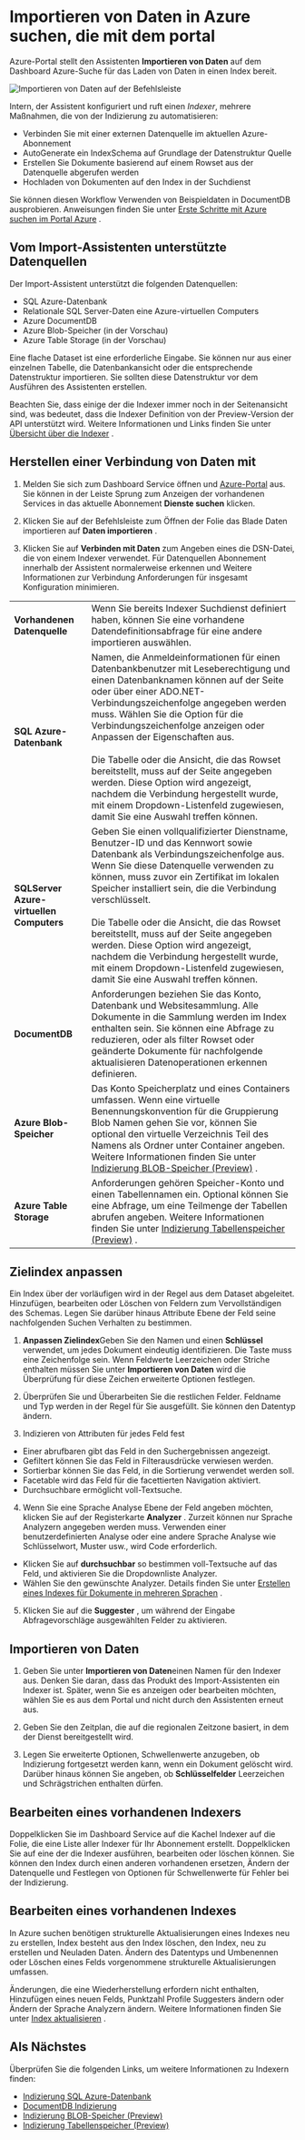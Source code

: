 <properties
    pageTitle="Importieren von Daten in Azure-Suche verwenden von Indexern im Portal Azure | Microsoft Azure | Cloud gehosteten Suchdienst"
    description="Verwenden Sie die Azure suchen Datenimport-Assistenten im Portal Azure Durchforstung Daten aus Azure BLOB-Speicher, weiteres Tabelle, SQL-Datenbank und SQL Server auf Azure-virtuellen Computern."
    services="search"
    documentationCenter=""
    authors="HeidiSteen"
    manager="jhubbard"
    editor=""
    tags="Azure Portal"/>

<tags
    ms.service="search"
    ms.devlang="na"
    ms.workload="search"
    ms.topic="get-started-article"
    ms.tgt_pltfrm="na"
    ms.date="08/29/2016"
    ms.author="heidist"/>

# <a name="import-data-to-azure-search-using-the-portal"></a>Importieren von Daten in Azure suchen, die mit dem portal

Azure-Portal stellt den Assistenten **Importieren von Daten** auf dem Dashboard Azure-Suche für das Laden von Daten in einen Index bereit. 

  ![Importieren von Daten auf der Befehlsleiste][1]

Intern, der Assistent konfiguriert und ruft einen *Indexer*, mehrere Maßnahmen, die von der Indizierung zu automatisieren: 

- Verbinden Sie mit einer externen Datenquelle im aktuellen Azure-Abonnement
- AutoGenerate ein IndexSchema auf Grundlage der Datenstruktur Quelle
- Erstellen Sie Dokumente basierend auf einem Rowset aus der Datenquelle abgerufen werden
- Hochladen von Dokumenten auf den Index in der Suchdienst

Sie können diesen Workflow Verwenden von Beispieldaten in DocumentDB ausprobieren. Anweisungen finden Sie unter [Erste Schritte mit Azure suchen im Portal Azure](search-get-started-portal.md) .

## <a name="data-sources-supported-by-the-import-data-wizard"></a>Vom Import-Assistenten unterstützte Datenquellen

Der Import-Assistent unterstützt die folgenden Datenquellen: 

- SQL Azure-Datenbank
- Relationale SQL Server-Daten eine Azure-virtuellen Computers
- Azure DocumentDB
- Azure Blob-Speicher (in der Vorschau)
- Azure Table Storage (in der Vorschau)

Eine flache Dataset ist eine erforderliche Eingabe. Sie können nur aus einer einzelnen Tabelle, die Datenbankansicht oder die entsprechende Datenstruktur importieren. Sie sollten diese Datenstruktur vor dem Ausführen des Assistenten erstellen.

Beachten Sie, dass einige der die Indexer immer noch in der Seitenansicht sind, was bedeutet, dass die Indexer Definition von der Preview-Version der API unterstützt wird. Weitere Informationen und Links finden Sie unter [Übersicht über die Indexer](search-indexer-overview.md) .

## <a name="connect-to-your-data"></a>Herstellen einer Verbindung von Daten mit

1. Melden Sie sich zum Dashboard Service öffnen und [Azure-Portal](https://portal.azure.com) aus. Sie können in der Leiste Sprung zum Anzeigen der vorhandenen Services in das aktuelle Abonnement **Dienste suchen** klicken. 

2. Klicken Sie auf der Befehlsleiste zum Öffnen der Folie das Blade Daten importieren auf **Daten importieren** .  

3. Klicken Sie auf **Verbinden mit Daten** zum Angeben eines die DSN-Datei, die von einem Indexer verwendet. Für Datenquellen Abonnement innerhalb der Assistent normalerweise erkennen und Weitere Informationen zur Verbindung Anforderungen für insgesamt Konfiguration minimieren.

| | |
|--------|------------|
|**Vorhandenen Datenquelle** | Wenn Sie bereits Indexer Suchdienst definiert haben, können Sie eine vorhandene Datendefinitionsabfrage für eine andere importieren auswählen.|
|**SQL Azure-Datenbank** | Namen, die Anmeldeinformationen für einen Datenbankbenutzer mit Leseberechtigung und einen Datenbanknamen können auf der Seite oder über einer ADO.NET-Verbindungszeichenfolge angegeben werden muss. Wählen Sie die Option für die Verbindungszeichenfolge anzeigen oder Anpassen der Eigenschaften aus. <br/><br/>Die Tabelle oder die Ansicht, die das Rowset bereitstellt, muss auf der Seite angegeben werden. Diese Option wird angezeigt, nachdem die Verbindung hergestellt wurde, mit einem Dropdown-Listenfeld zugewiesen, damit Sie eine Auswahl treffen können.|
|**SQLServer Azure-virtuellen Computers** | Geben Sie einen vollqualifizierter Dienstname, Benutzer-ID und das Kennwort sowie Datenbank als Verbindungszeichenfolge aus. Wenn Sie diese Datenquelle verwenden zu können, muss zuvor ein Zertifikat im lokalen Speicher installiert sein, die die Verbindung verschlüsselt. <br/><br/>Die Tabelle oder die Ansicht, die das Rowset bereitstellt, muss auf der Seite angegeben werden. Diese Option wird angezeigt, nachdem die Verbindung hergestellt wurde, mit einem Dropdown-Listenfeld zugewiesen, damit Sie eine Auswahl treffen können.
|**DocumentDB** |Anforderungen beziehen Sie das Konto, Datenbank und Websitesammlung. Alle Dokumente in die Sammlung werden im Index enthalten sein. Sie können eine Abfrage zu reduzieren, oder als filter Rowset oder geänderte Dokumente für nachfolgende aktualisieren Datenoperationen erkennen definieren.|
|**Azure Blob-Speicher** | Das Konto Speicherplatz und eines Containers umfassen. Wenn eine virtuelle Benennungskonvention für die Gruppierung Blob Namen gehen Sie vor, können Sie optional den virtuelle Verzeichnis Teil des Namens als Ordner unter Container angeben. Weitere Informationen finden Sie unter [Indizierung BLOB-Speicher (Preview)](search-howto-indexing-azure-blob-storage.md) . |
|**Azure Table Storage** | Anforderungen gehören Speicher-Konto und einen Tabellennamen ein. Optional können Sie eine Abfrage, um eine Teilmenge der Tabellen abrufen angeben. Weitere Informationen finden Sie unter [Indizierung Tabellenspeicher (Preview)](search-howto-indexing-azure-tables.md) . |

## <a name="customize-target-index"></a>Zielindex anpassen

Ein Index über der vorläufigen wird in der Regel aus dem Dataset abgeleitet. Hinzufügen, bearbeiten oder Löschen von Feldern zum Vervollständigen des Schemas. Legen Sie darüber hinaus Attribute Ebene der Feld seine nachfolgenden Suchen Verhalten zu bestimmen.

1. **Anpassen Zielindex**Geben Sie den Namen und einen **Schlüssel** verwendet, um jedes Dokument eindeutig identifizieren. Die Taste muss eine Zeichenfolge sein. Wenn Feldwerte Leerzeichen oder Striche enthalten müssen Sie unter **Importieren von Daten** wird die Überprüfung für diese Zeichen erweiterte Optionen festlegen.

2. Überprüfen Sie und Überarbeiten Sie die restlichen Felder. Feldname und Typ werden in der Regel für Sie ausgefüllt. Sie können den Datentyp ändern.

3. Indizieren von Attributen für jedes Feld fest

 - Einer abrufbaren gibt das Feld in den Suchergebnissen angezeigt.
 - Gefiltert können Sie das Feld in Filterausdrücke verwiesen werden.
 - Sortierbar können Sie das Feld, in die Sortierung verwendet werden soll.
 - Facetable wird das Feld für die facettierten Navigation aktiviert.
 - Durchsuchbare ermöglicht voll-Textsuche.
  
4. Wenn Sie eine Sprache Analyse Ebene der Feld angeben möchten, klicken Sie auf der Registerkarte **Analyzer** . Zurzeit können nur Sprache Analyzern angegeben werden muss. Verwenden einer benutzerdefinierten Analyse oder eine andere Sprache Analyse wie Schlüsselwort, Muster usw., wird Code erforderlich.

 - Klicken Sie auf **durchsuchbar** so bestimmen voll-Textsuche auf das Feld, und aktivieren Sie die Dropdownliste Analyzer.
 - Wählen Sie den gewünschte Analyzer. Details finden Sie unter [Erstellen eines Indexes für Dokumente in mehreren Sprachen](search-language-support.md) .

5. Klicken Sie auf die **Suggester** , um während der Eingabe Abfragevorschläge ausgewählten Felder zu aktivieren.


## <a name="import-your-data"></a>Importieren von Daten

1. Geben Sie unter **Importieren von Daten**einen Namen für den Indexer aus. Denken Sie daran, dass das Produkt des Import-Assistenten ein Indexer ist. Später, wenn Sie es anzeigen oder bearbeiten möchten, wählen Sie es aus dem Portal und nicht durch den Assistenten erneut aus. 

2. Geben Sie den Zeitplan, die auf die regionalen Zeitzone basiert, in dem der Dienst bereitgestellt wird.

3. Legen Sie erweiterte Optionen, Schwellenwerte anzugeben, ob Indizierung fortgesetzt werden kann, wenn ein Dokument gelöscht wird. Darüber hinaus können Sie angeben, ob **Schlüsselfelder** Leerzeichen und Schrägstrichen enthalten dürfen.  

## <a name="edit-an-existing-indexer"></a>Bearbeiten eines vorhandenen Indexers

Doppelklicken Sie im Dashboard Service auf die Kachel Indexer auf die Folie, die eine Liste aller Indexer für Ihr Abonnement erstellt. Doppelklicken Sie auf eine der die Indexer ausführen, bearbeiten oder löschen können. Sie können den Index durch einen anderen vorhandenen ersetzen, Ändern der Datenquelle und Festlegen von Optionen für Schwellenwerte für Fehler bei der Indizierung.

## <a name="edit-an-existing-index"></a>Bearbeiten eines vorhandenen Indexes

In Azure suchen benötigen strukturelle Aktualisierungen eines Indexes neu zu erstellen, Index besteht aus den Index löschen, den Index, neu zu erstellen und Neuladen Daten. Ändern des Datentyps und Umbenennen oder Löschen eines Felds vorgenommene strukturelle Aktualisierungen umfassen.

Änderungen, die eine Wiederherstellung erfordern nicht enthalten, Hinzufügen eines neuen Felds, Punktzahl Profile Suggesters ändern oder Ändern der Sprache Analyzern ändern. Weitere Informationen finden Sie unter [Index aktualisieren](https://msdn.microsoft.com/library/azure/dn800964.aspx) .

## <a name="next-step"></a>Als Nächstes

Überprüfen Sie die folgenden Links, um weitere Informationen zu Indexern finden:

- [Indizierung SQL Azure-Datenbank](search-howto-connecting-azure-sql-database-to-azure-search-using-indexers-2015-02-28.md)
- [DocumentDB Indizierung](../documentdb/documentdb-search-indexer.md)
- [Indizierung BLOB-Speicher (Preview)](search-howto-indexing-azure-blob-storage.md)
- [Indizierung Tabellenspeicher (Preview)](search-howto-indexing-azure-tables.md)



<!--Image references-->
[1]: ./media/search-import-data-portal/search-import-data-command.png

